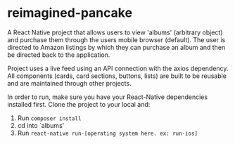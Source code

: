 # reimagined-pancake
A React Native project that allows users to view 'albums' (arbitrary object) and purchase them through the users mobile browser (default). The user is directed to Amazon listings by which they can purchase an album and then be directed back to the application. 

Project uses a live feed using an API connection with the axios dependency. All components (cards, card sections, buttons, lists) are built to be reusable and are maintained through other projects.

In order to run, make sure you have your React-Native dependencies installed first. Clone the project to your local and: 
1. Run `composer install`
2. cd into `albums'
3. Run `react-native run-[operating system here. ex: run-ios]`

